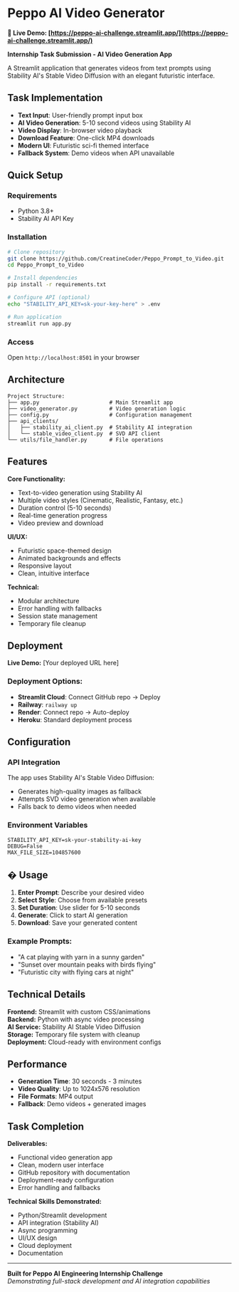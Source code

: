 # Peppo AI Video Generator

**🚀 Live Demo: [https://peppo-ai-challenge.streamlit.app/](https://peppo-ai-challenge.streamlit.app/)**

**Internship Task Submission - AI Video Generation App**

A Streamlit application that generates videos from text prompts using Stability AI's Stable Video Diffusion with an elegant futuristic interface.

## Task Implementation

- **Text Input**: User-friendly prompt input box  
- **AI Video Generation**: 5-10 second videos using Stability AI  
- **Video Display**: In-browser video playback  
- **Download Feature**: One-click MP4 downloads  
- **Modern UI**: Futuristic sci-fi themed interface  
- **Fallback System**: Demo videos when API unavailable  

## Quick Setup

### Requirements
- Python 3.8+
- Stability AI API Key

### Installation
```bash
# Clone repository
git clone https://github.com/CreatineCoder/Peppo_Prompt_to_Video.git
cd Peppo_Prompt_to_Video

# Install dependencies
pip install -r requirements.txt

# Configure API (optional)
echo "STABILITY_API_KEY=sk-your-key-here" > .env

# Run application
streamlit run app.py
```

### Access
Open `http://localhost:8501` in your browser

## Architecture

```
Project Structure:
├── app.py                      # Main Streamlit app
├── video_generator.py          # Video generation logic  
├── config.py                   # Configuration management
├── api_clients/
│   ├── stability_ai_client.py  # Stability AI integration
│   └── stable_video_client.py  # SVD API client
└── utils/file_handler.py       # File operations
```

## Features

**Core Functionality:**
- Text-to-video generation using Stability AI
- Multiple video styles (Cinematic, Realistic, Fantasy, etc.)
- Duration control (5-10 seconds)
- Real-time generation progress
- Video preview and download

**UI/UX:**
- Futuristic space-themed design
- Animated backgrounds and effects
- Responsive layout
- Clean, intuitive interface

**Technical:**
- Modular architecture
- Error handling with fallbacks
- Session state management
- Temporary file cleanup

## Deployment

**Live Demo:** [Your deployed URL here]

### Deployment Options:
- **Streamlit Cloud**: Connect GitHub repo → Deploy
- **Railway**: `railway up`
- **Render**: Connect repo → Auto-deploy
- **Heroku**: Standard deployment process

## Configuration

### API Integration
The app uses Stability AI's Stable Video Diffusion:
- Generates high-quality images as fallback
- Attempts SVD video generation when available
- Falls back to demo videos when needed

### Environment Variables
```env
STABILITY_API_KEY=sk-your-stability-ai-key
DEBUG=False
MAX_FILE_SIZE=104857600
```

## � Usage

1. **Enter Prompt**: Describe your desired video
2. **Select Style**: Choose from available presets
3. **Set Duration**: Use slider for 5-10 seconds
4. **Generate**: Click to start AI generation
5. **Download**: Save your generated content

### Example Prompts:
- "A cat playing with yarn in a sunny garden"
- "Sunset over mountain peaks with birds flying"
- "Futuristic city with flying cars at night"

## Technical Details

**Frontend:** Streamlit with custom CSS/animations  
**Backend:** Python with async video processing  
**AI Service:** Stability AI Stable Video Diffusion  
**Storage:** Temporary file system with cleanup  
**Deployment:** Cloud-ready with environment configs  

## Performance

- **Generation Time**: 30 seconds - 3 minutes
- **Video Quality**: Up to 1024x576 resolution  
- **File Formats**: MP4 output
- **Fallback**: Demo videos + generated images

## Task Completion

**Deliverables:**
- Functional video generation app
- Clean, modern user interface  
- GitHub repository with documentation
- Deployment-ready configuration
- Error handling and fallbacks

**Technical Skills Demonstrated:**
- Python/Streamlit development
- API integration (Stability AI)
- Async programming
- UI/UX design
- Cloud deployment
- Documentation

---

**Built for Peppo AI Engineering Internship Challenge**  
*Demonstrating full-stack development and AI integration capabilities*
